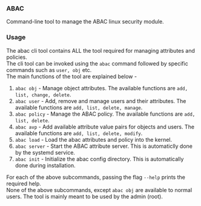 ### ABAC
Command-line tool to manage the ABAC linux security module.

### Usage
The abac cli tool contains ALL the tool required for managing attributes and policies.  
The cli tool can be invoked using the `abac` command followed by specific commands such as `user, obj` etc.  
The main functions of the tool are explained below -   
1. `abac obj` - Manage object attributes. The available functions are `add, list, change, delete`.
2. `abac user` - Add, remove and manage users and their attributes. The available functions are `add, list, delete, manage`.
3. `abac policy` - Manage the ABAC policy. The available functions are `add, list, delete`.
4. `abac avp` - Add available attribute value pairs for objects and users. The available functions are `add, list, delete, modify`.
5. `abac load` - Load the abac attributes and policy into the kernel.
6. `abac server` - Start the ABAC attribute server. This is automaticlly done by the systemd service.
7. `abac init` - Initialize the abac config directory. This is automatically done during installation.

For each of the above subcommands, passing the flag `--help` prints the required help.  
None of the above subcommands, except `abac obj` are available to normal users. The tool is mainly meant to be used by the admin (root).  
